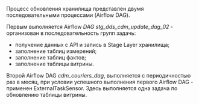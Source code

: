 Процесс обновления хранилища представлен двумя последовательными процессами (Airflow DAG).

Первым выполняется Airflow _DAG stg_dds_cdm_update_dag_02_ - организован в последовательность групп задачь:
- получение данных с API и запись в Stage Layer хранилища;
- заполнение таблиц измерений;
- заполнение таблиц фактов;
- заполнение таблицы витрины.

Второй Airflow DAG _cdm_couriers_dag_, выполняется с периодичностью раз в месяц, при условии успешного выполнения первого Airflow DAG - применен ExternalTaskSensor. Здесь выполняется одна задача по обновлению таблицы витрины.


